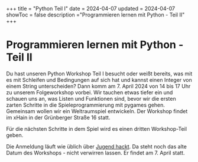 +++
title = "Python Teil I"
date = 2024-04-07
updated = 2024-04-07
showToc = false
description ="Programmieren lernen mit Python - Teil II"
+++

<script lang="ts">
    import Figure from "$lib/components/Figure.svelte";
</script>

# Programmieren lernen mit Python - Teil II

Du hast unseren Python Workshop Teil I besucht oder weißt bereits, was mit es mit Schleifen und Bedingungen auf sich hat und kannst einen Integer von einem String unterscheiden? Dann komm am 7. April 2024 von 14 bis 17 Uhr zu unserem Folgeworkshop vorbei. Wir tauchen etwas tiefer ein und schauen uns an, was Listen und Funktionen sind, bevor wir die ersten zarten Schritte in die Spieleprogrammierung mit pygames gehen. Gemeinsam wollen wir ein Weltraumspiel entwickeln. Der Workshop findet im xHain in der Grünberger Straße 16 statt.

Für die nächsten Schritte in dem Spiel wird es einen dritten Workshop-Teil geben.

Die Anmeldung läuft wie üblich über [Jugend hackt](https://jugendhackt.org/lab/berlin/). Da steht noch das alte Datum des Workshops - nicht verwirren lassen. Er findet am 7. April statt.
